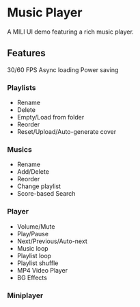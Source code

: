 # Music Player

A MILI UI demo featuring a rich music player.

## Features

30/60 FPS
Async loading
Power saving

### Playlists

- Rename
- Delete
- Empty/Load from folder
- Reorder
- Reset/Upload/Auto-generate cover

### Musics

- Rename
- Add/Delete
- Reorder
- Change playlist
- Score-based Search

### Player

- Volume/Mute
- Play/Pause
- Next/Previous/Auto-next
- Music loop
- Playlist loop
- Playlist shuffle
- MP4 Video Player
- BG Effects

### Miniplayer
